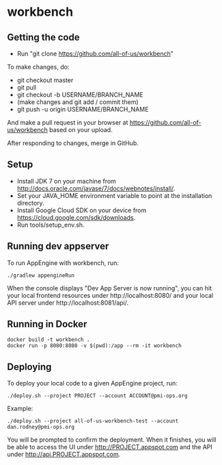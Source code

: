 # workbench

## Getting the code

* Run "git clone https://github.com/all-of-us/workbench"

To make changes, do:

* git checkout master
* git pull
* git checkout -b USERNAME/BRANCH_NAME
* (make changes and git add / commit them)
* git push -u origin USERNAME/BRANCH_NAME

And make a pull request in your browser at 
https://github.com/all-of-us/workbench based on your upload.

After responding to changes, merge in GitHub.


## Setup

* Install JDK 7 on your machine from http://docs.oracle.com/javase/7/docs/webnotes/install/.
* Set your JAVA_HOME environment variable to point at the installation directory.
* Install Google Cloud SDK on your device from https://cloud.google.com/sdk/downloads.
* Run tools/setup_env.sh.

## Running dev appserver

To run AppEngine with workbench, run:

```Shell
./gradlew appengineRun
```

When the console displays "Dev App Server is now running", you can hit your local frontend resources
 under http://localhost:8080/ and your local API server under http://localhost:8081/api/.


## Running in Docker

```
docker build -t workbench .
docker run -p 8080:8080 -v $(pwd):/app --rm -it workbench
```

## Deploying

To deploy your local code to a given AppEngine project, run:

```
./deploy.sh --project PROJECT --account ACCOUNT@pmi-ops.org
```

Example:

```
./deploy.sh --project all-of-us-workbench-test --account dan.rodney@pmi-ops.org
```

You will be prompted to confirm the deployment. When it finishes, you will be able to access the
UI under http://PROJECT.appspot.com and the API under http://api.PROJECT.appspot.com.


